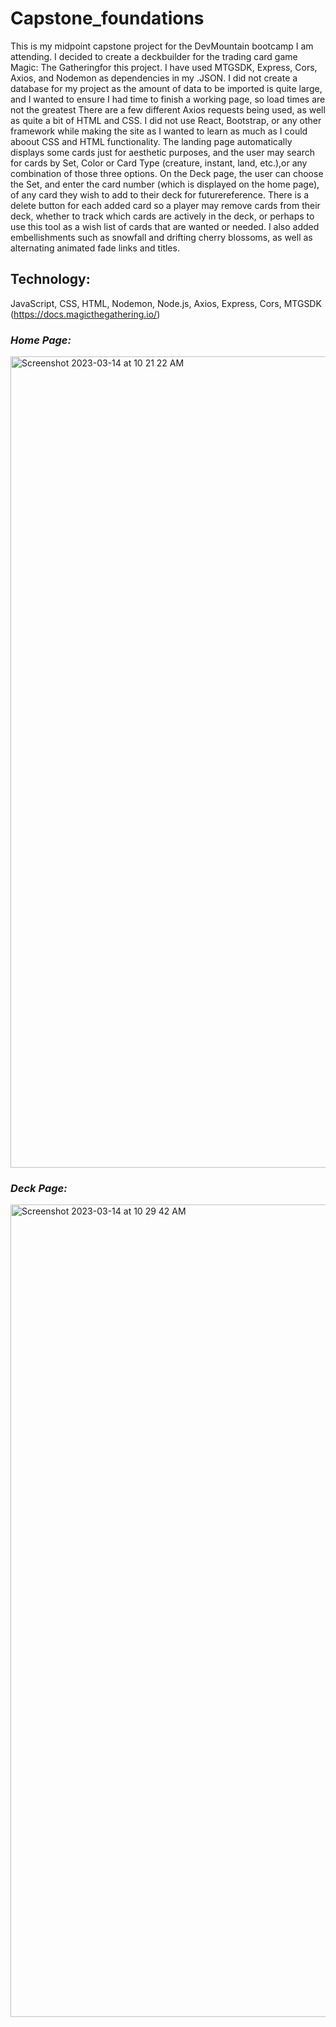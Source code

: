 # **Capstone_foundations**
This is my midpoint capstone project for the DevMountain bootcamp I am attending. I decided to create a deckbuilder for the trading card game Magic: The Gatheringfor this project. I have used MTGSDK, Express, Cors, Axios, and Nodemon as dependencies in my .JSON. I did not create a database for my project as the amount of data to be imported is quite large, and I wanted to ensure I had time to finish a working page, so load times are not the greatest There are a few different Axios requests being used, as well as quite a bit of HTML and CSS. I did not use React, Bootstrap, or any other framework while making the site as I wanted to learn as much as I could aboout CSS and HTML functionality. The landing page automatically displays some cards just for aesthetic purposes, and the user may search for cards by Set, Color or Card Type (creature, instant, land, etc.),or any combination of those three options. On the Deck page, the user can choose 
the Set, and enter the card number (which is displayed on the home page), of any card they wish to add to their deck for futurereference. There is a delete button for each added card so a player may remove cards from their deck, whether to track which cards are actively in the deck, or perhaps to use this tool as a wish list of cards that are wanted or needed. I also added embellishments such as snowfall and drifting cherry blossoms, as well as alternating animated fade links and titles.

## **Technology:**
JavaScript, CSS, HTML, Nodemon, Node.js, Axios, Express, Cors, MTGSDK (https://docs.magicthegathering.io/)


### *Home Page:*
<img width="1298" alt="Screenshot 2023-03-14 at 10 21 22 AM" src="https://user-images.githubusercontent.com/122699790/225049429-2361fd4f-b1e6-442d-ad94-da7b6f89ae02.png">

### *Deck Page:*
<img width="1300" alt="Screenshot 2023-03-14 at 10 29 42 AM" src="https://user-images.githubusercontent.com/122699790/225052211-b54e3afa-b976-434b-8868-cdd3ca8a78c8.png">

